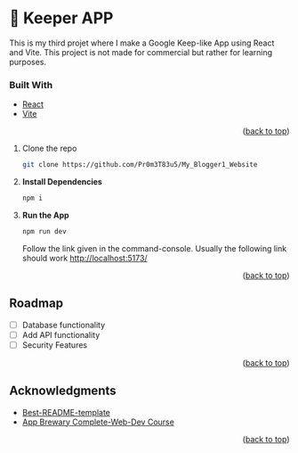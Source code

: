 # 



<a id="readme-top"></a>




<!-- Heading -->
# 📝 Keeper APP

This is my third projet where I make a Google Keep-like App using React and Vite. This project is not made for commercial but rather for learning purposes. 

### Built With
*  [React](react.dev)
*  [Vite](https://vite.dev/)
  
  <p align="right">(<a href="#readme-top">back to top</a>)</p>


<!-- Setting up the project -->
<!--
## Getting Started

### Prerequisites
*  Have pgAdmin 4 (PostgreSQL) installed

### Instructions to Start the Website
1. **Create a Database**  
   In pgAdmin, create a new database named **B1ogger** (note the number `1` instead of letter `l`) under the user `postgres`.

2. **Create Tables**  
   Run the following SQL queries:
   ```sql
   CREATE TABLE users (
     id SERIAL PRIMARY KEY,
     user_name VARCHAR(100) NOT NULL UNIQUE,
     password VARCHAR(100) NOT NULL
   );
   CREATE TABLE blogs (
     id SERIAL PRIMARY KEY,
     blog_title VARCHAR(100) NOT NULL,
     blog_content TEXT NOT NULL,
     user_name VARCHAR(100) REFERENCES users(user_name)
   );
   ```
   -->
1. Clone the repo
   ```sh
   git clone https://github.com/Pr0m3T83u5/My_Blogger1_Website
   ```
<!--
4. Change git remote url to avoid accidental pushes to base project
   ```sh
   git remote set-url origin Pr0m3T83u5/My_Blogger1_Website
   git remote -v # confirm the changes
   ```

5. **Configure Database Connection**  
   Open `index.js` and change the client details for your SQL server.
-->

2. **Install Dependencies**
   ```bash
   npm i
   ```

3. **Run the App**
   ```bash
   npm run dev
   ```
   Follow the link given in the command-console. Usually the following link should work [http://localhost:5173/](http://localhost:5173/)

   <p align="right">(<a href="#readme-top">back to top</a>)</p>

<!-- Note -->
## Roadmap
- [ ] Database functionality
- [ ] Add API functionality
- [ ] Security Features

<p align="right">(<a href="#readme-top">back to top</a>)</p>

<!-- Acknowledgements -->
## Acknowledgments

* [Best-README-template](https://github.com/othneildrew/Best-README-Template?tab=readme-ov-file)
* [App Brewary Complete-Web-Dev Course](https://www.appbrewery.com/p/the-complete-web-development-course)

<p align="right">(<a href="#readme-top">back to top</a>)</p>








<!-- Currently, two official plugins are available:

- [@vitejs/plugin-react](https://github.com/vitejs/vite-plugin-react/blob/main/packages/plugin-react) uses [Babel](https://babeljs.io/) for Fast Refresh
- [@vitejs/plugin-react-swc](https://github.com/vitejs/vite-plugin-react/blob/main/packages/plugin-react-swc) uses [SWC](https://swc.rs/) for Fast Refresh -->

